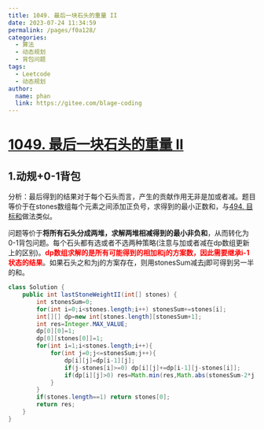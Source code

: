 ```yaml
---
title: 1049. 最后一块石头的重量 II
date: 2023-07-24 11:34:59
permalink: /pages/f0a128/
categories:
  - 算法
  - 动态规划
  - 背包问题
tags:
  - Leetcode
  - 动态规划
author: 
  name: phan
  link: https://gitee.com/blage-coding
---
```

# [1049. 最后一块石头的重量 II](https://leetcode.cn/problems/last-stone-weight-ii/)

## 1.动规+0-1背包

分析：最后得到的结果对于每个石头而言，产生的贡献作用无非是加或者减。题目等价于在stones数组每个元素之间添加正负号，求得到的最小正数和，与[494. 目标和](https://leetcode.cn/problems/target-sum/)做法类似。

问题等价于**将所有石头分成两堆，求解两堆相减得到的最小非负和**，从而转化为0-1背包问题。每个石头都有选或者不选两种策略(注意与加或者减在dp数组更新上的区别)。<font color="red">**dp数组求解的是所有可能得到的相加和j的方案数，因此需要继承i-1状态的结果**</font>。如果石头之和为j的方案存在，则用stonesSum减去j即可得到另一半的和。

```java
class Solution {
    public int lastStoneWeightII(int[] stones) {
        int stonesSum=0;
        for(int i=0;i<stones.length;i++) stonesSum+=stones[i];
        int[][] dp=new int[stones.length][stonesSum+1];
        int res=Integer.MAX_VALUE;
        dp[0][0]=1;
        dp[0][stones[0]]=1;
        for(int i=1;i<stones.length;i++){
            for(int j=0;j<=stonesSum;j++){
                dp[i][j]=dp[i-1][j];
                if(j-stones[i]>=0) dp[i][j]+=dp[i-1][j-stones[i]];
                if(dp[i][j]>0) res=Math.min(res,Math.abs(stonesSum-2*j));
            }
        }
        if(stones.length==1) return stones[0];  
        return res;
    }
}
```

